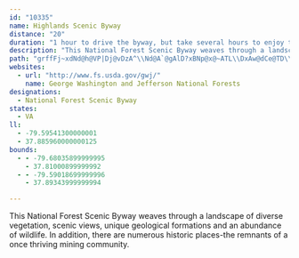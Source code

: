 ```yaml
---
id: "10335"
name: Highlands Scenic Byway
distance: "20"
duration: "1 hour to drive the byway, but take several hours to enjoy the trails offered. "
description: "This National Forest Scenic Byway weaves through a landscape of diverse vegetation, scenic views, unique geological formations and an abundance of wildlife.  In addition, there are numerous historic places-the remnants of a once thriving mining community."
path: "grffFj~xdNd@h@VP|Dj@vDzA^\\Nd@A`@gAlD?xBNp@x@~ATL\\DxAw@dCe@TD\\d@~@pDvA|C|@vAz@x@d@E\\]F[GmAWk@kB_Ag@m@a@yHSy@_A{BHc@ZO^@bDlCx@hAxChF`C~AZp@DlBLf@n@x@hAl@bA^jDp@zAzAd@R`Fp@bA?hCe@bCu@t@_@n@CNPDVGb@cDxDYn@Ix@XlAx@zAhA|A~BbB|CjDr@`@nCXx@h@h@fAJf@ErBDj@Rd@XZhB|@bBd@|ArAnAj@xAf@t@LvAKhDsAbBiAb@Ib@Dn@VhH|EvB?pAuA|BQpClFxC`BnCGbCyBfCPt@z@lClJTv@b@Lb@_@t@gBh@w@h@YnAQlD|@rBFxBb@hA`B|BzAhAtA~@tB|@rDj@fArAxApFvEl@^tBx@~A^pEXdFt@`Bb@t@f@rAnBxBxArB~CrBv@h@^~@lAXPv@EvAw@bBg@bBEdAJjD`AlIxGzDrBzB~@vC`@hABr@UZHpEe@dEYjFnCfEhA`@^vBrChCnCh@^pAd@hExCx@x@d@r@dC~EjC~Ch@lB`KlFvIpJ|Bv@rGtCJVjElCh@f@bAxAj@~AvBfDx@pCOx@gAdAoClByAf@wBd@o@^i@p@}@l@yBl@Uj@OjA[`@gC^UL[bA[`BA`APp@|BpAfAtARr@GdB|@nD^PtAE\\PdAlA^B`@]L[R}Az@uAvAeANCNPh@xGStEXvDHRTH`@B~AY^XDlBXv@IhBNd@?xANj@hArAHf@Ij@OVuBr@qDf@UR?r@hAvBx@xCDdAIb@e@|@It@DVb@XDPh@zDRVxAOt@[n@Ar@qA^wAxBUbBqAR?X~@^r@@r@{A~EgAzFo@|AC|CL~@Xd@n@V|CXZL\\f@Z|AXLTKRBHNOnBNlAXRXETSTDBL?lAHj@Zx@t@~@hBr@Rp@DlAr@lA\\@^Oj@_AHEJJAXw@dAKZBdAO`AOVcBd@s@z@oAVc@d@Qt@C|@c@fCkAxBkAdAOt@|ArH|Fh_@bAlC`DbFjA`Db@hBEvIId@SJWqAw@oB_KmPeAmAmHoGqF}FyDqFcUqa@sAyBsA_BgFmDeTqWyEsEgKuIqCmC}OgPyEgGcBaCwAwA}EiD_Ae@oHkA}@g@_@e@i@_BmB_La@gAq@aAsAyAiA_AoF_BqAk@sJ}JyDgCgAyAgHyLy@aA_Ai@iD_@m@Su@g@sBaEs@_EYw@_@g@u@g@m@KgDE_BUiFyBsA_@sEWs@Mm@SmEyC{A_@_@e@u@gBa@_@_McCk@[UYgDaIaAeAeG_C}CgBiBq@_@_@o@cBi@q@cAWeAG{B^oAx@e@GKw@L{@Xk@v@k@Te@Bk@]g@k@?wDdAc@E[SYaCi@sAc@_@yD_CyAWgDp@uA@yAk@sAgAc@y@u@oCsAiDcAaBwDmEsAmBqAyDoAaGqBmFgF{MyCiF}A_BmM{JaBqBcGcJy@}@oFaEs@y@}ByE{AsBuAaAcEaCyGkCs@_@cAgA}D{Je@w@y@gCuI}Ty@cBiA{AeByAkJyGcAgBU{@_@cC{@mI@yAr@}E^CTN`GtM~@fAnAr@x@P|@?rASpBqAfDkCb@YXAb@LzAxEj@dA`@`@pA^`@l@NpASlBJf@RNn@Bb@N"
websites:
  - url: "http://www.fs.usda.gov/gwj/"
    name: George Washington and Jefferson National Forests
designations:
  - National Forest Scenic Byway
states:
  - VA
ll:
  - -79.59541300000001
  - 37.885960000000125
bounds:
  - - -79.68035899999995
    - 37.81000899999992
  - - -79.59018699999996
    - 37.89343999999994

---
```


This National Forest Scenic Byway weaves through a landscape of diverse vegetation, scenic views, unique geological formations and an abundance of wildlife.  In addition, there are numerous historic places-the remnants of a once thriving mining community.
